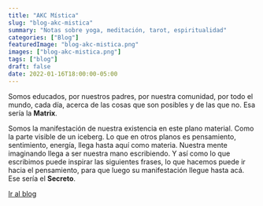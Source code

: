 ```yaml
---
title: "AKC Mística"
slug: "blog-akc-mistica"
summary: "Notas sobre yoga, meditación, tarot, espiritualidad"
categories: ["Blog"]
featuredImage: "blog-akc-mistica.png"
images: ["blog-akc-mistica.png"]
tags: ["blog"]
draft: false
date: 2022-01-16T18:00:00-05:00
---
```

Somos educados, por nuestros padres, por nuestra comunidad, por todo el mundo, cada día, acerca de las cosas que son posibles y de las que no. Esa sería la **Matrix**.

Somos la manifestación de nuestra existencia en este plano material. Como la parte visible de un iceberg. 
Lo que en otros planos es pensamiento, sentimiento, energía, llega hasta aquí como materia. Nuestra mente imaginando llega a ser nuestra mano escribiendo. Y así como lo que escribimos puede inspirar las siguientes frases, lo que hacemos puede ir hacia el pensamiento, para que luego su manifestación llegue hasta acá. Ese sería el **Secreto**.

[Ir al blog](https://akc-mistica.netlify.app)